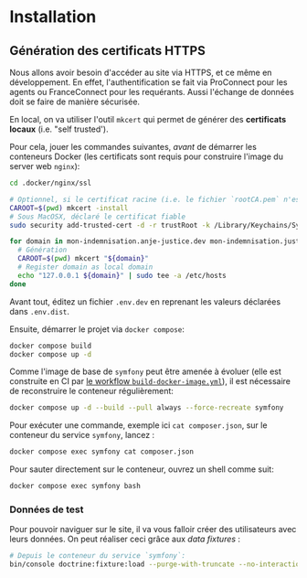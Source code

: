 # Installation


## Génération des certificats HTTPS

Nous allons avoir besoin d'accéder au site via HTTPS, et ce même en développement. En effet, l'authentification se fait
via ProConnect pour les agents ou FranceConnect pour les requérants. Aussi l'échange de données doit se faire de manière
sécurisée.

En local, on va utiliser l'outil `mkcert` qui permet de générer des **certificats locaux** (i.e. "self trusted').

Pour cela, jouer les commandes suivantes, _avant_ de démarrer les conteneurs Docker (les certificats sont requis pour
construire l'image du server web `nginx`):

```bash
cd .docker/nginx/ssl

# Optionnel, si le certificat racine (i.e. le fichier `rootCA.pem` n'est pas encore présent)
CAROOT=$(pwd) mkcert -install
# Sous MacOSX, déclaré le certificat fiable
sudo security add-trusted-cert -d -r trustRoot -k /Library/Keychains/System.keychain "$(pwd)/rootCA.pem"

for domain in mon-indemnisation.anje-justice.dev mon-indemnisation.justice.gouv.dev mon-indemnisation.justice.gouv.test proconnect.gouv.test franceconnect.gouv.test; do
  # Génération
  CAROOT=$(pwd) mkcert "${domain}"
  # Register domain as local domain
  echo "127.0.0.1 ${domain}" | sudo tee -a /etc/hosts
done
````

Avant tout, éditez un fichier `.env.dev` en reprenant les valeurs déclarées dans `.env.dist`.

Ensuite, démarrer le projet via `docker compose`:


```bash
docker compose build
docker compose up -d
```

Comme l'image de base de `symfony` peut être amenée à évoluer (elle est construite en CI par
[le workflow `build-docker-image.yml`](../.github/workflows/build-docker-image.yml)), il est nécessaire de reconstruire
le conteneur régulièrement:

```bash
docker compose up -d --build --pull always --force-recreate symfony 
```

Pour exécuter une commande, exemple ici `cat composer.json`, sur le conteneur du service `symfony`, lancez :

```bash
docker compose exec symfony cat composer.json
```

Pour sauter directement sur le conteneur, ouvrez un shell comme suit:

```bash
docker compose exec symfony bash
```

### Données de test

Pour pouvoir naviguer sur le site, il va vous falloir créer des utilisateurs avec leurs données. On peut réaliser ceci
grâce aux _data fixtures_ :

```bash
# Depuis le conteneur du service `symfony`:
bin/console doctrine:fixture:load --purge-with-truncate --no-interaction
```
